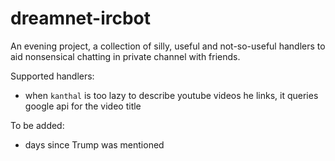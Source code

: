 # dreamnet-ircbot

An evening project, a collection of silly, useful and not-so-useful handlers to
aid nonsensical chatting in private channel with friends.

Supported handlers:
- when `kanthal` is too lazy to describe youtube videos he links, it queries
  google api for the video title

To be added:
- days since Trump was mentioned
